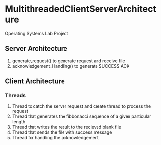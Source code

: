 # MultithreadedClientServerArchitecture
Operating Systems Lab Project

## Server Architecture
1. generate_request() to generate request and receive file
2. acknowledgement_Handling() to generate SUCCESS ACK

## Client Architecture 
### Threads
1) Thread to catch the server request and create thread to process the request
2) Thread that generates the fibbonacci sequence of a given particular length
3) Thread that writes the result to the recieved blank file
4) Thread that sends the file with success message
5) Thread for handling the acknowledgement
